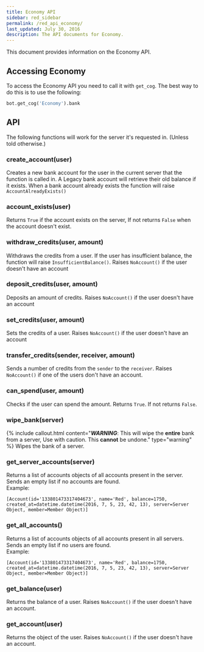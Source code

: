 ```yaml
---
title: Economy API
sidebar: red_sidebar
permalink: /red_api_economy/
last_updated: July 30, 2016
description: The API documents for Economy.
---
```


This document provides information on the Economy API.

## Accessing Economy
To access the Economy API you need to call it with ``get_cog``.
The best way to do this is to use the following:

```Python
bot.get_cog('Economy').bank
```

## API
The following functions will work for the server it's requested in. (Unless told otherwise.)

### create_account(user)
Creates a new bank account for the user in the current server that the function is called in.
A Legacy bank account will retrieve their old balance if it exists. When a bank account already exists the function will raise ``AccountAlreadyExists()``

### account_exists(user)
Returns ``True`` if the account exists on the server, If not returns ``False`` when the account doesn't exist.

### withdraw_credits(user, amount)
Withdraws the credits from a user. If the user has insufficient balance, the function will raise ``InsufficientBalance()``. Raises ``NoAccount()`` if the user doesn't have an account

### deposit_credits(user, amount)
Deposits an amount of credits. Raises ``NoAccount()`` if the user doesn't have an account

### set_credits(user, amount)
Sets the credits of a user. Raises ``NoAccount()`` if the user doesn't have an account

### transfer_credits(sender, receiver, amount)
Sends a number of credits from the ``sender`` to the ``receiver``.
Raises ``NoAccount()`` if one of the users don't have an account.

### can_spend(user, amount)
Checks if the user can spend the amount. Returns ``True``. If not returns ``False``.

### wipe_bank(server)
{% include callout.html content="***WARNING***: This will wipe the **entire** bank from a server, Use with caution. This **cannot** be undone." type="warning" %}
Wipes the bank of a server.

### get_server_accounts(server)
Returns a list of accounts objects of all accounts present in the server. Sends an empty list if no accounts are found.  
Example:

```
[Account(id='133801473317404673', name='Red', balance=1750, created_at=datetime.datetime(2016, 7, 5, 23, 42, 13), server=Server Object, member=Member Object)]
```

### get_all_accounts()
Returns a list of accounts objects of all accounts present in all servers. Sends an empty list if no users are found.  
Example:

```
[Account(id='133801473317404673', name='Red', balance=1750, created_at=datetime.datetime(2016, 7, 5, 23, 42, 13), server=Server Object, member=Member Object)]
```

### get_balance(user)
Returns the balance of a user. Raises ``NoAccount()`` if the user doesn't have an account.

### get_account(user)
Returns the object of the user. Raises ``NoAccount()`` if the user doesn't have an account.
